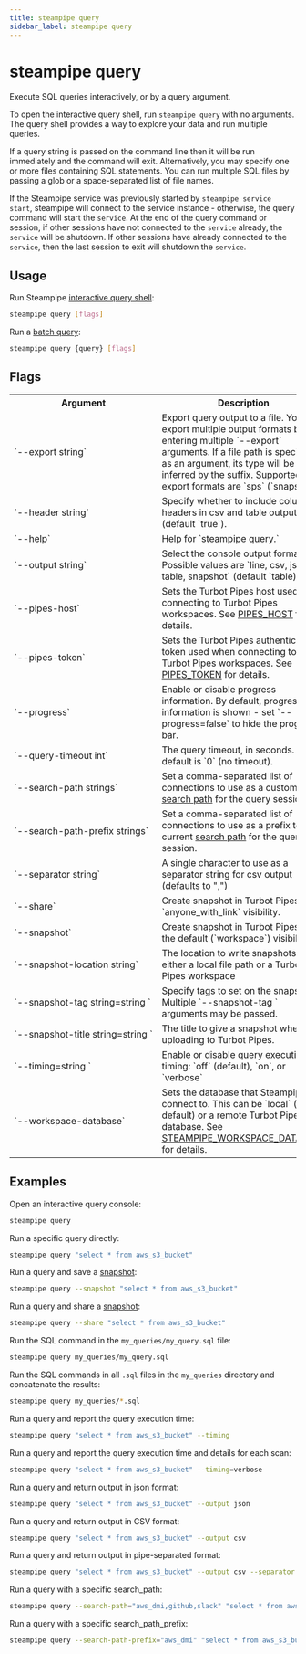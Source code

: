 ```yaml
---
title: steampipe query
sidebar_label: steampipe query
---
```


# steampipe query
Execute SQL queries interactively, or by a query argument.

To open the interactive query shell, run `steampipe query` with no arguments.  The query shell provides a way to explore your data and run multiple queries. 

If a query string is passed on the command line then it will be run immediately and the command will exit.  Alternatively, you may specify one or more files containing SQL statements.  You can run multiple SQL files by passing a glob or a space-separated list of file names.

If the Steampipe service was previously started by `steampipe service start`, steampipe will connect to the service instance - otherwise, the query command will start the `service`. At the end of the query command or session, if other sessions have not connected to the `service` already, the `service` will be shutdown. If other sessions have already connected to the `service`, then the last session to exit will shutdown the `service`.

## Usage
Run Steampipe [interactive query shell](/docs/query/query-shell):
```bash
steampipe query [flags]
```

Run a [batch query](/docs/query/batch-query):
```bash
steampipe query {query} [flags]
```


## Flags

<table>
  <tr>
    <th> Argument </th>
    <th> Description </th>
  </tr>

  <tr> 
    <td nowrap="true"> `--export string`  </td> 
    <td> Export query output to a file.  You may export multiple output formats by entering multiple `--export` arguments.  If a file path is specified as an argument, its type will be inferred by the suffix.  Supported export formats are  `sps` (`snapshot`).
    </td> 
  </tr>

  <tr> 
    <td nowrap="true"> `--header string`  </td> 
    <td> Specify whether to include column headers in csv and table output (default `true`).</td> 
  </tr>

  <tr> 
    <td nowrap="true"> `--help` </td> 
    <td>  Help for `steampipe query.`</td> 
  </tr>
 
  <tr> 
    <td nowrap="true"> `--output string` </td> 
    <td>  Select the console output format.   Possible values are `line, csv, json, table, snapshot` (default `table) `. </td> 
  </tr>

  <tr> 
    <td nowrap="true"> `--pipes-host` </td> 
    <td>  Sets the Turbot Pipes host used when connecting to Turbot Pipes workspaces. See <a href="reference/env-vars/pipes_host">PIPES_HOST</a> for details.</td> 
  </tr>

  <tr> 
    <td nowrap="true"> `--pipes-token` </td> 
    <td>  Sets the Turbot Pipes authentication token used when connecting to Turbot Pipes workspaces. See <a href="reference/env-vars/pipes_token">PIPES_TOKEN</a> for details.</td> 
  </tr>
  
  <tr> 
    <td nowrap="true"> `--progress`  </td> 
    <td> Enable or disable progress information. By default, progress information is shown - set `--progress=false` to hide the progress bar.  </td>
  </tr>

  <tr> 
    <td nowrap="true"> `--query-timeout int`  </td> 
    <td>  The query timeout, in seconds.  The default is `0`  (no timeout).  </td>
  </tr>

  <tr> 
    <td nowrap="true"> `--search-path strings`  </td> 
    <td>  Set a comma-separated list of connections to use as a custom <a href="managing/connections#setting-the-search-path">search path</a> for the query session. </td>
  </tr>
      
  <tr> 
    <td nowrap="true"> `--search-path-prefix strings`  </td> 
    <td>  Set a comma-separated list of connections to use as a prefix to the current <a href="managing/connections#setting-the-search-path">search path</a> for the query session. </td>
  </tr>

  <tr>
    <td nowrap="true"> `--separator string`  </td> 
    <td>  A single character to use as a separator string for csv output (defaults to  ",")  </td>
  </tr>

  <tr>
    <td nowrap="true"> `--share`  </td>
    <td> Create snapshot in Turbot Pipes with `anyone_with_link` visibility.  </td>
  </tr>

  <tr>
    <td nowrap="true"> `--snapshot`  </td>
    <td> Create snapshot in Turbot Pipes with the default (`workspace`) visibility.  </td>
  </tr>
    
  <tr>
    <td nowrap="true"> `--snapshot-location string`  </td>
    <td> The location to write snapshots - either a local file path or a Turbot Pipes workspace  </td>
  </tr>

  <tr>
    <td nowrap="true"> `--snapshot-tag string=string  `  </td>
    <td> Specify tags to set on the snapshot.  Multiple `--snapshot-tag ` arguments may be passed.</td>
  </tr>

  <tr>
    <td nowrap="true"> `--snapshot-title string=string  `  </td>
    <td> The title to give a snapshot when uploading to Turbot Pipes.  </td>
  </tr>

  <tr>
    <td nowrap="true"> `--timing=string ` </td>
    <td>Enable or disable query execution timing: `off` (default), `on`, or `verbose`  </td>
  </tr>

  <tr>
    <td nowrap="true"> `--workspace-database`  </td>
    <td>  Sets the database that Steampipe will connect to. This can be `local` (the default) or a remote Turbot Pipes database.  See <a href="/docs/reference/env-vars/steampipe_workspace_database">STEAMPIPE_WORKSPACE_DATABASE</a> for details. </td>
  </tr>
</table>



## Examples

Open an interactive query console:
```bash
steampipe query
```

Run a specific query directly:
```bash
steampipe query "select * from aws_s3_bucket"
```

Run a query and save a [snapshot](/docs/snapshots/batch-snapshots):
```bash
steampipe query --snapshot "select * from aws_s3_bucket"
```

Run a query and share a [snapshot](/docs/snapshots/batch-snapshots):
```bash
steampipe query --share "select * from aws_s3_bucket"
```

Run the SQL command in the `my_queries/my_query.sql` file:
```bash
steampipe query my_queries/my_query.sql
```

Run the SQL commands in all `.sql` files in the `my_queries` directory and concatenate the results:
```bash
steampipe query my_queries/*.sql
```

Run a query and report the query execution time:
```bash
steampipe query "select * from aws_s3_bucket" --timing
```

Run a query and report the query execution time and details for each scan:
```bash
steampipe query "select * from aws_s3_bucket" --timing=verbose
```

Run a query and return output in json format:
```bash
steampipe query "select * from aws_s3_bucket" --output json
```

Run a query and return output in CSV format:
```bash
steampipe query "select * from aws_s3_bucket" --output csv
```

Run a query and return output in pipe-separated format:
```bash
steampipe query "select * from aws_s3_bucket" --output csv --separator '|'
```


Run a query with a specific search_path:
```bash
steampipe query --search-path="aws_dmi,github,slack" "select * from aws_s3_bucket"
```

Run a query with a specific search_path_prefix:
```bash
steampipe query --search-path-prefix="aws_dmi" "select * from aws_s3_bucket"
```
